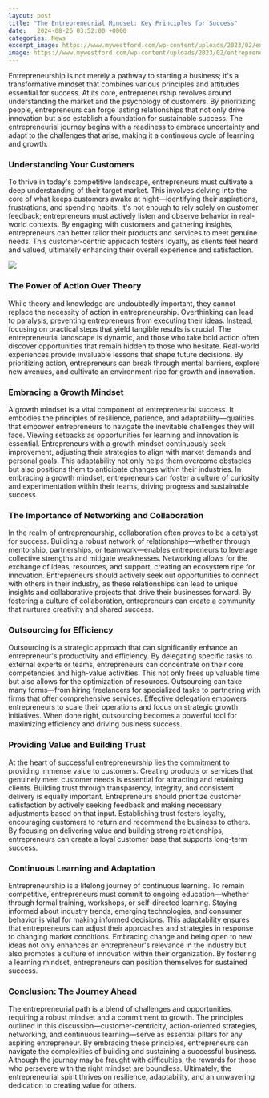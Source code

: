 ```yaml
---
layout: post
title: "The Entrepreneurial Mindset: Key Principles for Success"
date:   2024-08-26 03:52:00 +0000
categories: News
excerpt_image: https://www.mywestford.com/wp-content/uploads/2023/02/entrepreneurial-mindset.jpg
image: https://www.mywestford.com/wp-content/uploads/2023/02/entrepreneurial-mindset.jpg
---
```


Entrepreneurship is not merely a pathway to starting a business; it's a transformative mindset that combines various principles and attitudes essential for success. At its core, entrepreneurship revolves around understanding the market and the psychology of customers. By prioritizing people, entrepreneurs can forge lasting relationships that not only drive innovation but also establish a foundation for sustainable success. The entrepreneurial journey begins with a readiness to embrace uncertainty and adapt to the challenges that arise, making it a continuous cycle of learning and growth.
### Understanding Your Customers
To thrive in today's competitive landscape, entrepreneurs must cultivate a deep understanding of their target market. This involves delving into the core of what keeps customers awake at night—identifying their aspirations, frustrations, and spending habits. It's not enough to rely solely on customer feedback; entrepreneurs must actively listen and observe behavior in real-world contexts. By engaging with customers and gathering insights, entrepreneurs can better tailor their products and services to meet genuine needs. This customer-centric approach fosters loyalty, as clients feel heard and valued, ultimately enhancing their overall experience and satisfaction.

![](https://www.mywestford.com/wp-content/uploads/2023/02/entrepreneurial-mindset.jpg)
### The Power of Action Over Theory
While theory and knowledge are undoubtedly important, they cannot replace the necessity of action in entrepreneurship. Overthinking can lead to paralysis, preventing entrepreneurs from executing their ideas. Instead, focusing on practical steps that yield tangible results is crucial. The entrepreneurial landscape is dynamic, and those who take bold action often discover opportunities that remain hidden to those who hesitate. Real-world experiences provide invaluable lessons that shape future decisions. By prioritizing action, entrepreneurs can break through mental barriers, explore new avenues, and cultivate an environment ripe for growth and innovation.
### Embracing a Growth Mindset
A growth mindset is a vital component of entrepreneurial success. It embodies the principles of resilience, patience, and adaptability—qualities that empower entrepreneurs to navigate the inevitable challenges they will face. Viewing setbacks as opportunities for learning and innovation is essential. Entrepreneurs with a growth mindset continuously seek improvement, adjusting their strategies to align with market demands and personal goals. This adaptability not only helps them overcome obstacles but also positions them to anticipate changes within their industries. In embracing a growth mindset, entrepreneurs can foster a culture of curiosity and experimentation within their teams, driving progress and sustainable success.
### The Importance of Networking and Collaboration
In the realm of entrepreneurship, collaboration often proves to be a catalyst for success. Building a robust network of relationships—whether through mentorship, partnerships, or teamwork—enables entrepreneurs to leverage collective strengths and mitigate weaknesses. Networking allows for the exchange of ideas, resources, and support, creating an ecosystem ripe for innovation. Entrepreneurs should actively seek out opportunities to connect with others in their industry, as these relationships can lead to unique insights and collaborative projects that drive their businesses forward. By fostering a culture of collaboration, entrepreneurs can create a community that nurtures creativity and shared success.
### Outsourcing for Efficiency
Outsourcing is a strategic approach that can significantly enhance an entrepreneur's productivity and efficiency. By delegating specific tasks to external experts or teams, entrepreneurs can concentrate on their core competencies and high-value activities. This not only frees up valuable time but also allows for the optimization of resources. Outsourcing can take many forms—from hiring freelancers for specialized tasks to partnering with firms that offer comprehensive services. Effective delegation empowers entrepreneurs to scale their operations and focus on strategic growth initiatives. When done right, outsourcing becomes a powerful tool for maximizing efficiency and driving business success.
### Providing Value and Building Trust
At the heart of successful entrepreneurship lies the commitment to providing immense value to customers. Creating products or services that genuinely meet customer needs is essential for attracting and retaining clients. Building trust through transparency, integrity, and consistent delivery is equally important. Entrepreneurs should prioritize customer satisfaction by actively seeking feedback and making necessary adjustments based on that input. Establishing trust fosters loyalty, encouraging customers to return and recommend the business to others. By focusing on delivering value and building strong relationships, entrepreneurs can create a loyal customer base that supports long-term success.
### Continuous Learning and Adaptation
Entrepreneurship is a lifelong journey of continuous learning. To remain competitive, entrepreneurs must commit to ongoing education—whether through formal training, workshops, or self-directed learning. Staying informed about industry trends, emerging technologies, and consumer behavior is vital for making informed decisions. This adaptability ensures that entrepreneurs can adjust their approaches and strategies in response to changing market conditions. Embracing change and being open to new ideas not only enhances an entrepreneur's relevance in the industry but also promotes a culture of innovation within their organization. By fostering a learning mindset, entrepreneurs can position themselves for sustained success.
### Conclusion: The Journey Ahead
The entrepreneurial path is a blend of challenges and opportunities, requiring a robust mindset and a commitment to growth. The principles outlined in this discussion—customer-centricity, action-oriented strategies, networking, and continuous learning—serve as essential pillars for any aspiring entrepreneur. By embracing these principles, entrepreneurs can navigate the complexities of building and sustaining a successful business. Although the journey may be fraught with difficulties, the rewards for those who persevere with the right mindset are boundless. Ultimately, the entrepreneurial spirit thrives on resilience, adaptability, and an unwavering dedication to creating value for others.